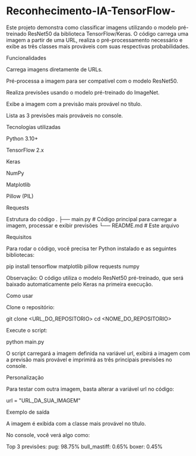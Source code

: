 # Reconhecimento-IA-TensorFlow-
Este projeto demonstra como classificar imagens utilizando o modelo pré-treinado ResNet50 da biblioteca TensorFlow/Keras. O código carrega uma imagem a partir de uma URL, realiza o pré-processamento necessário e exibe as três classes mais prováveis com suas respectivas probabilidades.

Funcionalidades

Carrega imagens diretamente de URLs.

Pré-processa a imagem para ser compatível com o modelo ResNet50.

Realiza previsões usando o modelo pré-treinado do ImageNet.

Exibe a imagem com a previsão mais provável no título.

Lista as 3 previsões mais prováveis no console.

Tecnologias utilizadas

Python 3.10+

TensorFlow 2.x

Keras

NumPy

Matplotlib

Pillow (PIL)

Requests

Estrutura do código
.
├── main.py          # Código principal para carregar a imagem, processar e exibir previsões
└── README.md        # Este arquivo

Requisitos

Para rodar o código, você precisa ter Python instalado e as seguintes bibliotecas:

pip install tensorflow matplotlib pillow requests numpy


Observação: O código utiliza o modelo ResNet50 pré-treinado, que será baixado automaticamente pelo Keras na primeira execução.

Como usar

Clone o repositório:

git clone <URL_DO_REPOSITORIO>
cd <NOME_DO_REPOSITORIO>


Execute o script:

python main.py


O script carregará a imagem definida na variável url, exibirá a imagem com a previsão mais provável e imprimirá as três principais previsões no console.

Personalização

Para testar com outra imagem, basta alterar a variável url no código:

url = "URL_DA_SUA_IMAGEM"

Exemplo de saída

A imagem é exibida com a classe mais provável no título.

No console, você verá algo como:

Top 3 previsões:
pug: 98.75%
bull_mastiff: 0.65%
boxer: 0.45%
